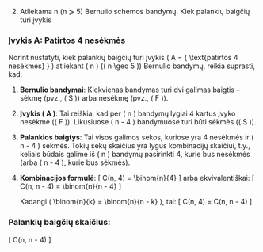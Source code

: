 2. Atliekama n (n ⩾ 5) Bernulio schemos bandymų. Kiek palankių baigčių turi įvykis
### Įvykis A: Patirtos 4 nesėkmės

Norint nustatyti, kiek palankių baigčių turi įvykis \( A = \{ \text{patirtos 4 nesėkmės} \} \) atliekant \( n \) (\( n \geq 5 \)) Bernulio bandymų, reikia suprasti, kad:

1. **Bernulio bandymai**: Kiekvienas bandymas turi dvi galimas baigtis – sėkmę (pvz., \( S \)) arba nesėkmę (pvz., \( F \)).

2. **Įvykis \( A \)**: Tai reiškia, kad per \( n \) bandymų lygiai 4 kartus įvyko nesėkmė (\( F \)). Likusiuose \( n - 4 \) bandymuose turi būti sėkmės (\( S \)).

3. **Palankios baigtys**: Tai visos galimos sekos, kuriose yra 4 nesėkmės ir \( n - 4 \) sėkmės. Tokių sekų skaičius yra lygus kombinacijų skaičiui, t.y., keliais būdais galime iš \( n \) bandymų pasirinkti 4, kurie bus nesėkmės (arba \( n - 4 \), kurie bus sėkmės).

4. **Kombinacijos formulė**:
    \[
    C(n, 4) = \binom{n}{4}
    \]
    arba ekvivalentiškai:
    \[
    C(n, n - 4) = \binom{n}{n - 4}
    \]

    Kadangi \( \binom{n}{k} = \binom{n}{n - k} \), tai:
    \[
    C(n, 4) = C(n, n - 4)
    \]

### Palankių baigčių skaičius:
\[
C(n, n - 4)
\]